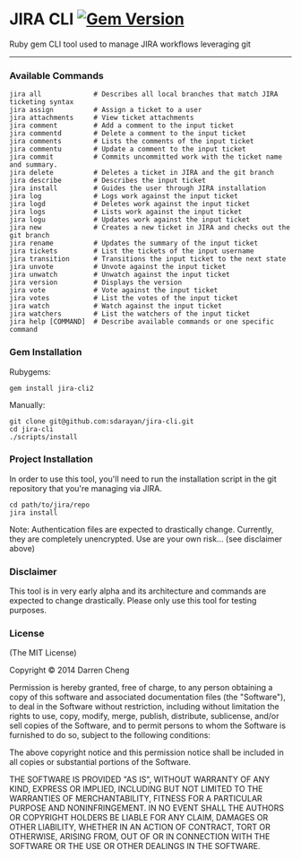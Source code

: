 # JIRA CLI [![Gem Version](https://badge.fury.io/rb/jira-cli2.png)](http://badge.fury.io/rb/jira-cli2)

Ruby gem CLI tool used to manage JIRA workflows leveraging git

* * *

### Available Commands

    jira all             # Describes all local branches that match JIRA ticketing syntax
    jira assign          # Assign a ticket to a user
    jira attachments     # View ticket attachments
    jira comment         # Add a comment to the input ticket
    jira commentd        # Delete a comment to the input ticket
    jira comments        # Lists the comments of the input ticket
    jira commentu        # Update a comment to the input ticket
    jira commit          # Commits uncommitted work with the ticket name and summary.
    jira delete          # Deletes a ticket in JIRA and the git branch
    jira describe        # Describes the input ticket
    jira install         # Guides the user through JIRA installation
    jira log             # Logs work against the input ticket
    jira logd            # Deletes work against the input ticket
    jira logs            # Lists work against the input ticket
    jira logu            # Updates work against the input ticket
    jira new             # Creates a new ticket in JIRA and checks out the git branch
    jira rename          # Updates the summary of the input ticket
    jira tickets         # List the tickets of the input username
    jira transition      # Transitions the input ticket to the next state
    jira unvote          # Unvote against the input ticket
    jira unwatch         # Unwatch against the input ticket
    jira version         # Displays the version
    jira vote            # Vote against the input ticket
    jira votes           # List the votes of the input ticket
    jira watch           # Watch against the input ticket
    jira watchers        # List the watchers of the input ticket
    jira help [COMMAND]  # Describe available commands or one specific command

### Gem Installation

Rubygems:

    gem install jira-cli2

Manually:

    git clone git@github.com:sdarayan/jira-cli.git
    cd jira-cli
    ./scripts/install

### Project Installation

In order to use this tool, you'll need to run the installation script in the
git repository that you're managing via JIRA.

    cd path/to/jira/repo
    jira install

Note: Authentication files are expected to drastically change. Currently, they
are completely unencrypted. Use are your own risk... (see disclaimer above)

### Disclaimer

This tool is in very early alpha and its architecture and commands
are expected to change drastically. Please only use this tool for testing
purposes.

### License

(The MIT License)

Copyright © 2014 Darren Cheng

Permission is hereby granted, free of charge, to any person obtaining a copy of
this software and associated documentation files (the "Software"), to deal in
the Software without restriction, including without limitation the rights to
use, copy, modify, merge, publish, distribute, sublicense, and/or sell copies
of the Software, and to permit persons to whom the Software is furnished to do
so, subject to the following conditions:

The above copyright notice and this permission notice shall be included in all
copies or substantial portions of the Software.

THE SOFTWARE IS PROVIDED "AS IS", WITHOUT WARRANTY OF ANY KIND, EXPRESS OR
IMPLIED, INCLUDING BUT NOT LIMITED TO THE WARRANTIES OF MERCHANTABILITY,
FITNESS FOR A PARTICULAR PURPOSE AND NONINFRINGEMENT. IN NO EVENT SHALL THE
AUTHORS OR COPYRIGHT HOLDERS BE LIABLE FOR ANY CLAIM, DAMAGES OR OTHER
LIABILITY, WHETHER IN AN ACTION OF CONTRACT, TORT OR OTHERWISE, ARISING FROM,
OUT OF OR IN CONNECTION WITH THE SOFTWARE OR THE USE OR OTHER DEALINGS IN THE
SOFTWARE.
